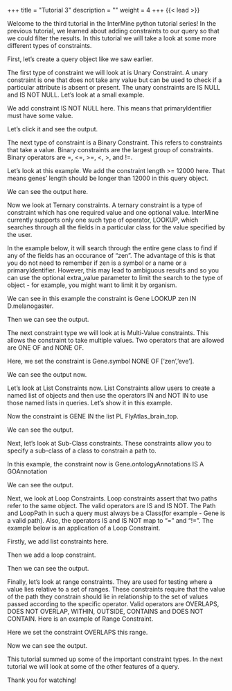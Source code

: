 +++
title = "Tutorial 3"
description = ""
weight = 4
+++
{{< lead >}}
<br/>


Welcome to the third tutorial in the InterMine python tutorial series! In the previous tutorial, we learned about adding constraints to our query so that we could filter the results. In this tutorial we will take a look at some more different types of constraints.

First, let’s create a query object like we saw earlier.

The first type of constraint we will look at is Unary Constraint. A unary constraint is one that does not take any value but can be used to check if a particular attribute is absent or present. The unary constraints are IS NULL and IS NOT NULL. Let’s look at a small example.

We add constraint IS NOT NULL here. This means that primaryIdentifier must have some value.

Let’s click it and see the output.

The next type of constraint is a Binary Constraint. This refers to constraints that take a value. Binary constraints are the largest group of constraints. Binary operators are =, <=, >=, <, >, and !=.

Let’s look at this example. We add the constraint length >= 12000 here. That means genes’ length should be longer than 12000 in this query object.

We can see the output here.

Now we look at Ternary constraints. A ternary constraint is a type of constraint which has one required value and one optional value. InterMine currently supports only one such type of operator, LOOKUP, which searches through all the fields in a particular class for the value specified by the user. 

In the example below, it will search through the entire gene class to find if any of the fields has an occurance of “zen”. The advantage of this is that you do not need to remember if zen is a symbol or a name or a primaryIdentifier. However, this may lead to ambiguous results and so you can use the optional extra_value parameter to limit the search to the type of object - for example, you might want to limit it by organism.

We can see in this example the constraint is Gene LOOKUP zen IN D.melanogaster.

Then we can see the output.

The next constraint type we will look at is Multi-Value constraints. This allows the constraint to take multiple values. Two operators that are allowed are ONE OF and NONE OF.

Here, we set the constraint is Gene.symbol NONE OF [‘zen’,’eve’].

We can see the output now.

Let’s look at List Constraints now. List Constraints allow users to create a named list of objects and then use the operators IN and NOT IN to use those named lists in queries. 
Let’s show it in this example.

Now the constraint is GENE IN the list  PL FlyAtlas_brain_top.

We can see the output.


Next, let’s look at Sub-Class constraints. These constraints allow you to specify a sub-class of a class to constrain a path to. 

In this example, the constraint now is Gene.ontologyAnnotations IS A GOAnnotation

We can see the output.

Next, we look at Loop Constraints. Loop constraints assert that two paths refer to the same object. The valid operators are IS and IS NOT. The Path and LoopPath in such a query must always be a Class(for example - Gene is a valid path). Also, the operators IS and IS NOT map to “=” and “!=”. The example below is an application of a Loop Constraint.

Firstly, we add list constraints here.

Then we add a loop constraint.

Then we can see the output.

Finally, let’s look at range constraints. They are used for testing where a value lies relative to a set of ranges. These constraints require that the value of the path they constrain should lie in relationship to the set of values passed according to the specific operator. Valid operators are OVERLAPS, DOES NOT OVERLAP, WITHIN, OUTSIDE, CONTAINS and DOES NOT CONTAIN. Here is an example of Range Constraint.

Here we set the constraint OVERLAPS this range. 

Now we can see the output.

This tutorial summed up some of the important constraint types. In the next tutorial we will look at some of the other features of a query.

Thank you for watching!